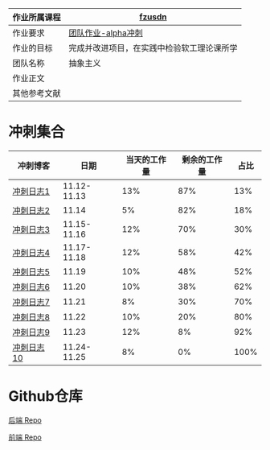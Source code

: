 | 作业所属课程 | [fzusdn](https://bbs.csdn.net/forums/fzusdn) |
| ------ | ------ |
| 作业要求 | [团队作业-alpha冲刺](https://bbs.csdn.net/topics/609085527) |
| 作业的目标 | 完成并改进项目，在实践中检验软工理论课所学 |
| 团队名称 | 抽象主义 |
| 作业正文 |  |
| 其他参考文献 |  |

# 冲刺集合

|冲刺博客|日期|当天的工作量|剩余的工作量|占比|
|--|--|--|--|--|
|[冲刺日志1]()|11.12-11.13|13%|87%|13%|
|[冲刺日志2]()|11.14|5%|82%|18%|
|[冲刺日志3]()|11.15-11.16|12%|70%|30%|
|[冲刺日志4]()|11.17-11.18|12%|58%|42%|
|[冲刺日志5]()|11.19|10%|48%|52%|
|[冲刺日志6]()|11.20|10%|38%|62%|
|[冲刺日志7]()|11.21|8%|30%|70%|
|[冲刺日志8]()|11.22|10%|20%|80%|
|[冲刺日志9]()|11.23|12%|8%|92%|
|[冲刺日志10]()|11.24-11.25|8%|0%|100%|

# Github仓库

[后端 Repo](https://github.com/Pigeon377/Fuever)

[前端 Repo](https://github.com/Gallon-423/Fuever)
